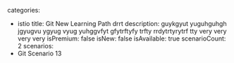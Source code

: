 categories:
  - istio
title: Git New Learning Path drrt
description: guykgyut yuguhguhgh jgyugvu ygyug vyug yuhggvfyt gfytrftyfy trfty rrdytrtyrytrf tty very very very very 
isPremium: false
isNew: false
isAvailable: true
scenarioCount: 2
scenarios:
  - Git Scenario 13
